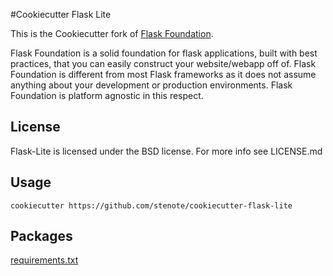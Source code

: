 #Cookiecutter Flask Lite

This is the Cookiecutter fork of [Flask Foundation](https://github.com/JackStouffer/Flask-Foundation).

Flask Foundation is a solid foundation for flask applications, built with best practices, that you can easily construct your website/webapp off of. Flask Foundation is different from most Flask frameworks as it does not assume anything about your development or production environments. Flask Foundation is platform agnostic in this respect.


## License

Flask-Lite is licensed under the BSD license. For more info see LICENSE.md

## Usage

```shell
cookiecutter https://github.com/stenote/cookiecutter-flask-lite
```

## Packages

[requirements.txt]({{cookiecutter.repo_name}}/requirements.txt)
